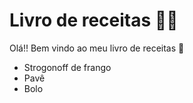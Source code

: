 # Livro de receitas :man_cook:

Olá!! Bem vindo ao meu livro de receitas :wave:

- Strogonoff de frango
- Pavê
- Bolo
